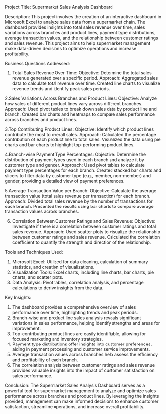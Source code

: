 Project Title: Supermarket Sales Analysis Dashboard

Description:
This project involves the creation of an interactive dashboard in Microsoft Excel to analyze sales data from a supermarket chain. The dashboard provides insights into total sales revenue over time, sales variations across branches and product lines, payment type distributions, average transaction values, and the relationship between customer ratings and sales revenue. This project aims to help supermarket management make data-driven decisions to optimize operations and increase profitability.

Business Questions Addressed:
1. Total Sales Revenue Over Time:
Objective: Determine the total sales revenue generated over a specific period.
Approach: Aggregated sales data to calculate total revenue over time. Created line charts to visualize revenue trends and identify peak sales periods.

2.Sales Variations Across Branches and Product Lines:
Objective: Analyze how sales of different product lines vary across different branches.
Approach: Used pivot tables to break down sales data by product line and branch. Created bar charts and heatmaps to compare sales performance across branches and product lines.

3.Top Contributing Product Lines:
Objective: Identify which product lines contribute the most to overall sales.
Approach: Calculated the percentage contribution of each product line to total sales. Visualized the data using pie charts and bar charts to highlight top-performing product lines.

4.Branch-wise Payment Type Percentages:
Objective: Determine the distribution of payment types used in each branch and analyze it by customer type and gender.
Approach: Used pivot tables to calculate payment type percentages for each branch. Created stacked bar charts and slicers to filter data by customer type (e.g., member, non-member) and gender, providing a detailed view of payment preferences.

5.Average Transaction Value per Branch:
Objective: Calculate the average transaction value (total sales revenue per transaction) for each branch.
Approach: Divided total sales revenue by the number of transactions for each branch. Presented the results using bar charts to compare average transaction values across branches.

6. Correlation Between Customer Ratings and Sales Revenue:
Objective: Investigate if there is a correlation between customer ratings and total sales revenue.
Approach: Used scatter plots to visualize the relationship between customer ratings and sales revenue. Calculated the correlation coefficient to quantify the strength and direction of the relationship.

Tools and Techniques Used:
1. Microsoft Excel: Utilized for data cleaning, calculation of summary statistics, and creation of visualizations.
2. Visualization Tools: Excel charts, including line charts, bar charts, pie charts, and scatter plots.
3. Data Analysis: Pivot tables, correlation analysis, and percentage calculations to derive insights from the data.

Key Insights:
1. The dashboard provides a comprehensive overview of sales performance over time, highlighting trends and peak periods.
2. Branch-wise and product line sales analysis reveals significant variations in sales performance, helping identify strengths and areas for improvement.
3. Top-contributing product lines are easily identifiable, allowing for focused marketing and inventory strategies.
4. Payment type distributions offer insights into customer preferences, aiding in payment processing and customer service improvements.
5. Average transaction values across branches help assess the efficiency and profitability of each branch.
6. The correlation analysis between customer ratings and sales revenue provides valuable insights into the impact of customer satisfaction on sales performance.

Conclusion:
The Supermarket Sales Analysis Dashboard serves as a powerful tool for supermarket management to analyze and optimize sales performance across branches and product lines. By leveraging the insights provided, management can make informed decisions to enhance customer satisfaction, streamline operations, and increase overall profitability.
